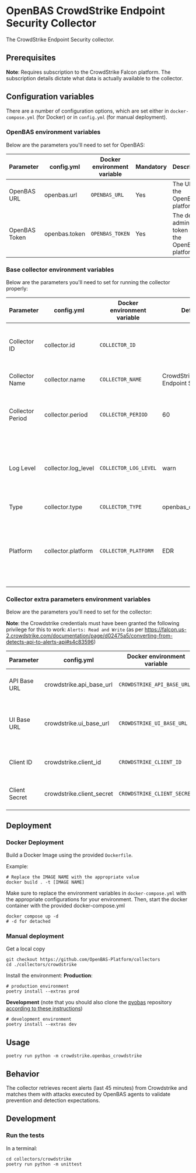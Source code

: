 # OpenBAS CrowdStrike Endpoint Security Collector

The CrowdStrike Endpoint Security collector.

## Prerequisites

**Note**: Requires subscription to the CrowdStrike Falcon platform. The subscription
details dictate what data is actually available to the collector.

## Configuration variables

There are a number of configuration options, which are set either in `docker-compose.yml` (for Docker) or
in `config.yml` (for manual deployment).

### OpenBAS environment variables

Below are the parameters you'll need to set for OpenBAS:

| Parameter     | config.yml    | Docker environment variable | Mandatory | Description                                          |
|---------------|---------------|-----------------------------|-----------|------------------------------------------------------|
| OpenBAS URL   | openbas.url   | `OPENBAS_URL`               | Yes       | The URL of the OpenBAS platform.                     |
| OpenBAS Token | openbas.token | `OPENBAS_TOKEN`             | Yes       | The default admin token set in the OpenBAS platform. |

### Base collector environment variables

Below are the parameters you'll need to set for running the collector properly:

| Parameter        | config.yml          | Docker environment variable | Default                       | Mandatory | Description                                                                                   |
|------------------|---------------------|-----------------------------|-------------------------------|-----------|-----------------------------------------------------------------------------------------------|
| Collector ID     | collector.id        | `COLLECTOR_ID`              |                               | Yes       | A unique `UUIDv4` identifier for this collector instance.                                     |
| Collector Name   | collector.name      | `COLLECTOR_NAME`            | CrowdStrike Endpoint Security | No        | Name of the collector.                                                                        |
| Collector Period | collector.period    | `COLLECTOR_PERIOD`          | 60                            | No        | The time interval at which your collector will run (int, seconds).                            |
| Log Level        | collector.log_level | `COLLECTOR_LOG_LEVEL`       | warn                          | No        | Determines the verbosity of the logs. Options are `debug`, `info`, `warn`, or `error`.        |
| Type             | collector.type      | `COLLECTOR_TYPE`            | openbas_crowdstrike           | No        | Type of the collector                                                                         |
| Platform         | collector.platform  | `COLLECTOR_PLATFORM`        | EDR                           | No        | Type of security platform this collector works for. One of: `EDR, XDR, SIEM, SOAR, NDR, ISPM` |

### Collector extra parameters environment variables

Below are the parameters you'll need to set for the collector:

**Note**: the Crowdstrike credentials must have been granted the following privilege for this to work: `Alerts: Read and Write`
(as per https://falcon.us-2.crowdstrike.com/documentation/page/d02475a5/converting-from-detects-api-to-alerts-api#s4c83596)

| Parameter     | config.yml                | Docker environment variable | Default                               | Mandatory | Description                                                     |
|---------------|---------------------------|-----------------------------|---------------------------------------|-----------|-----------------------------------------------------------------|
| API Base URL  | crowdstrike.api_base_url  | `CROWDSTRIKE_API_BASE_URL`  | `https://api.us-2.crowdstrike.com`    | No        | The base URL for the CrowdStrike APIs.                          |
| UI Base URL   | crowdstrike.ui_base_url   | `CROWDSTRIKE_UI_BASE_URL`   | `https://falcon.us-2.crowdstrike.com` | No        | The base URL for the CrowdStrike UI you use to see your alerts. |
| Client ID     | crowdstrike.client_id     | `CROWDSTRIKE_CLIENT_ID`     |                                       | Yes       | The CrowdStrike API client ID.                                  |
| Client Secret | crowdstrike.client_secret | `CROWDSTRIKE_CLIENT_SECRET` |                                       | Yes       | The CrowdStrike API client secret.                              |

## Deployment

### Docker Deployment

Build a Docker Image using the provided `Dockerfile`.

Example:

```shell
# Replace the IMAGE NAME with the appropriate value
docker build . -t [IMAGE NAME]
```

Make sure to replace the environment variables in `docker-compose.yml` with the appropriate configurations for your
environment. Then, start the docker container with the provided docker-compose.yml

```shell
docker compose up -d
# -d for detached
```

### Manual deployment

Get a local copy
```commandline
git checkout https://github.com/OpenBAS-Platform/collectors
cd ./collectors/crowdstrike
```
Install the environment:
**Production**:
```shell
# production environment
poetry install --extras prod
```

**Development** (note that you should also clone the [pyobas](OpenBAS-Platform/client-python) repository [according to
these instructions](../README.md#simultaneous-development-on-pyobas-and-a-collector))
```shell
# development environment
poetry install --extras dev
```

## Usage
```commandline
poetry run python -m crowdstrike.openbas_crowdstrike
```

## Behavior

The collector retrieves recent alerts (last 45 minutes) from Crowdstrike and matches them with attacks executed
by OpenBAS agents to validate prevention and detection expectations.

## Development

### Run the tests
In a terminal:
```commandline
cd collectors/crowdstrike
poetry run python -m unittest
```